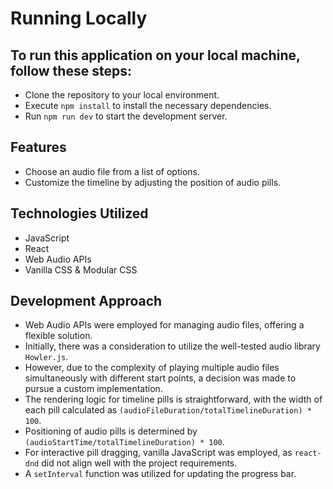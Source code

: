 # Running Locally
 
## To run this application on your local machine, follow these steps:

- Clone the repository to your local environment.
- Execute `npm install` to install the necessary dependencies.
- Run `npm run dev` to start the development server.



## Features

- Choose an audio file from a list of options.
- Customize the timeline by adjusting the position of audio pills.



## Technologies Utilized

- JavaScript
- React
- Web Audio APIs
- Vanilla CSS & Modular CSS



## Development Approach

- Web Audio APIs were employed for managing audio files, offering a flexible solution.
- Initially, there was a consideration to utilize the well-tested audio library `Howler.js`.
- However, due to the complexity of playing multiple audio files simultaneously with different start points, a decision was made to pursue a custom implementation.
- The rendering logic for timeline pills is straightforward, with the width of each pill calculated as `(audioFileDuration/totalTimelineDuration) * 100`.
- Positioning of audio pills is determined by `(audioStartTime/totalTimelineDuration) * 100`.
- For interactive pill dragging, vanilla JavaScript was employed, as `react-dnd` did not align well with the project requirements.
- A `setInterval` function was utilized for updating the progress bar.